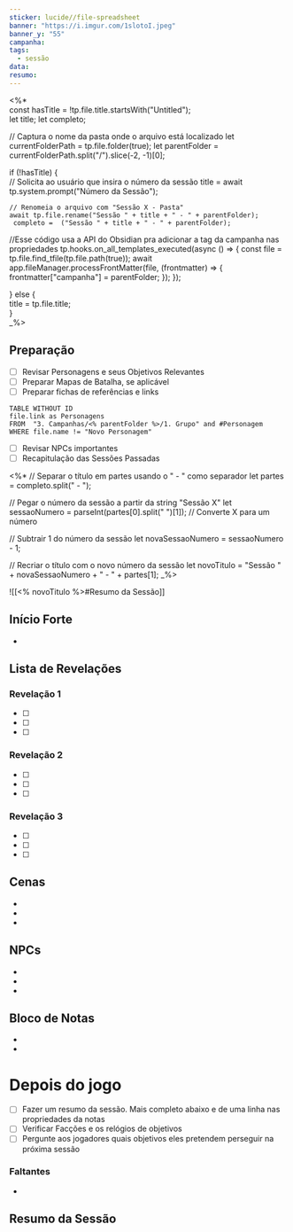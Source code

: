 ```yaml
---
sticker: lucide//file-spreadsheet
banner: "https://i.imgur.com/1slotoI.jpeg"
banner_y: "55"
campanha: 
tags:
  - sessão
data: 
resumo: 
---
```



<%*  
const hasTitle = !tp.file.title.startsWith("Untitled");  
let title;
let completo;

// Captura o nome da pasta onde o arquivo está localizado
let currentFolderPath = tp.file.folder(true);
let parentFolder = currentFolderPath.split("/").slice(-2, -1)[0];

if (!hasTitle) {  
    // Solicita ao usuário que insira o número da sessão
    title = await tp.system.prompt("Número da Sessão");  
    
    // Renomeia o arquivo com "Sessão X - Pasta"
    await tp.file.rename("Sessão " + title + " - " + parentFolder); 
     completo =  ("Sessão " + title + " - " + parentFolder);

   //Esse código usa a API do Obsidian pra adicionar a tag da campanha nas propriedades
	 tp.hooks.on_all_templates_executed(async () => {
	  const file = tp.file.find_tfile(tp.file.path(true));
	  await app.fileManager.processFrontMatter(file, (frontmatter) => {
    frontmatter["campanha"] = parentFolder;
	  });
	});

} else {  
    title = tp.file.title;  
}  
_%>


## Preparação
- [ ] Revisar Personagens e seus Objetivos Relevantes
- [ ] Preparar Mapas de Batalha, se aplicável
- [ ] Preparar fichas de referências e links

```dataview
TABLE WITHOUT ID
file.link as Personagens
FROM  "3. Campanhas/<% parentFolder %>/1. Grupo" and #Personagem 
WHERE file.name != "Novo Personagem"
```

- [ ] Revisar NPCs importantes
- [ ] Recapitulação das Sessões Passadas

<%*
// Separar o título em partes usando o " - " como separador
let partes = completo.split(" - ");

// Pegar o número da sessão a partir da string "Sessão X"
let sessaoNumero = parseInt(partes[0].split(" ")[1]); // Converte X para um número

// Subtrair 1 do número da sessão
let novaSessaoNumero = sessaoNumero - 1;

// Recriar o título com o novo número da sessão
let novoTitulo = "Sessão " + novaSessaoNumero + " - " + partes[1];
_%>

![[<% novoTitulo %>#Resumo da Sessão]]

## Início Forte
-  

## Lista de Revelações
### Revelação 1
- [ ] 
- [ ] 
- [ ] 
### Revelação 2
- [ ] 
- [ ] 
- [ ] 
### Revelação 3
- [ ] 
- [ ] 
- [ ] 

## Cenas 
- 
- 
-  
  
## NPCs
- 
- 
- 

## Bloco de Notas
- 
- 

# Depois do jogo
- [ ] Fazer um resumo da sessão. Mais completo abaixo e de uma linha nas propriedades da notas
- [ ] Verificar Facções e os relógios de objetivos
- [ ] Pergunte aos jogadores quais objetivos eles pretendem perseguir na próxima sessão

### Faltantes
- 

## Resumo da Sessão
